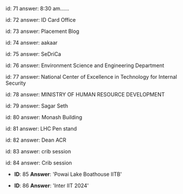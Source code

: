 id: 71
answer: 8:30 am......

id: 72
answer: ID Card Office

id: 73
answer: Placement Blog

id: 74
answer: aakaar

id: 75
answer: SeDriCa

id: 76
answer: Environment Science and Engineering Department

id: 77
answer: National Center of Excellence in Technology for Internal Security

id: 78
answer: MINISTRY OF HUMAN RESOURCE DEVELOPMENT

id: 79
answer: Sagar Seth

id: 80
answer: Monash Building

id: 81
answer: LHC Pen stand

id: 82
answer: Dean ACR

id: 83
answer: crib session

id: 84
answer: Crib session

- **ID**: 85
  **Answer**: 'Powai Lake Boathouse IITB'

- **ID**: 86
  **Answer**: 'Inter IIT 2024'

